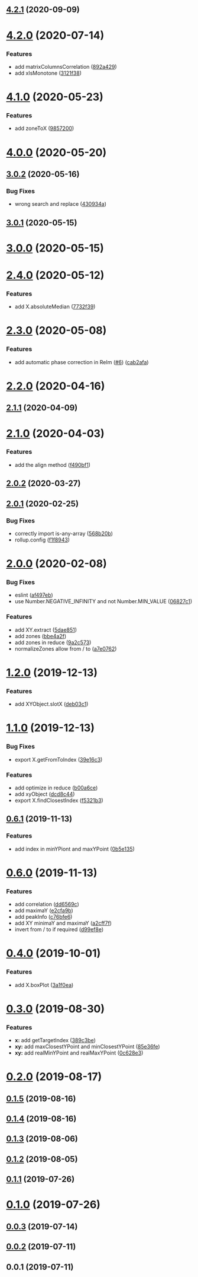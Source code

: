 ## [4.2.1](https://github.com/cheminfo/spectra-processing/compare/v4.2.0...v4.2.1) (2020-09-09)



# [4.2.0](https://github.com/cheminfo/spectra-processing/compare/v4.1.1...v4.2.0) (2020-07-14)


### Features

* add matrixColumnsCorrelation ([892a429](https://github.com/cheminfo/spectra-processing/commit/892a429069ad93d9b0be20ab1dd9126d33c2ba7d))
* add xIsMonotone ([3121f38](https://github.com/cheminfo/spectra-processing/commit/3121f380d4bfc58e3db486c3fd99d4c3a40b7597))



# [4.1.0](https://github.com/cheminfo/spectra-processing/compare/v4.0.0...v4.1.0) (2020-05-23)


### Features

* add zoneToX ([9857200](https://github.com/cheminfo/spectra-processing/commit/9857200226d9e98bbccfc37f7fa2a2fd875c87e4))



# [4.0.0](https://github.com/cheminfo/spectra-processing/compare/v3.0.2...v4.0.0) (2020-05-20)



## [3.0.2](https://github.com/cheminfo/spectra-processing/compare/v3.0.1...v3.0.2) (2020-05-16)


### Bug Fixes

* wrong search and replace ([430934a](https://github.com/cheminfo/spectra-processing/commit/430934a4c99100af13912a97d342cea9ab727225))



## [3.0.1](https://github.com/cheminfo/spectra-processing/compare/v3.0.0...v3.0.1) (2020-05-15)



# [3.0.0](https://github.com/cheminfo/spectra-processing/compare/v2.4.0...v3.0.0) (2020-05-15)



# [2.4.0](https://github.com/cheminfo/spectra-processing/compare/v2.3.0...v2.4.0) (2020-05-12)


### Features

* add X.absoluteMedian ([7732f39](https://github.com/cheminfo/spectra-processing/commit/7732f395aa5085ee17c82ca1912b9e2c0325f89f))



# [2.3.0](https://github.com/cheminfo/spectra-processing/compare/v2.2.0...v2.3.0) (2020-05-08)


### Features

* add automatic phase correction in ReIm ([#6](https://github.com/cheminfo/spectra-processing/issues/6)) ([cab2afa](https://github.com/cheminfo/spectra-processing/commit/cab2afaddb082448247675497df12f5dad08209e))



# [2.2.0](https://github.com/cheminfo/spectra-processing/compare/v2.1.1...v2.2.0) (2020-04-16)



## [2.1.1](https://github.com/cheminfo/spectra-processing/compare/v2.1.0...v2.1.1) (2020-04-09)



# [2.1.0](https://github.com/cheminfo/spectra-processing/compare/v2.0.2...v2.1.0) (2020-04-03)


### Features

* add the align method ([f490bf1](https://github.com/cheminfo/spectra-processing/commit/f490bf1c282a99e90725ee78bf20570c57f826b2))



## [2.0.2](https://github.com/cheminfo/spectra-processing/compare/v2.0.1...v2.0.2) (2020-03-27)



## [2.0.1](https://github.com/cheminfo/spectra-processing/compare/v2.0.0...v2.0.1) (2020-02-25)


### Bug Fixes

* correctly import is-any-array ([568b20b](https://github.com/cheminfo/spectra-processing/commit/568b20baaad30d9198ea005c9ea7484c88d9467b))
* rollup.config ([f1f8943](https://github.com/cheminfo/spectra-processing/commit/f1f894320ad55727f84ad848ed37a8f4091b77fd))



# [2.0.0](https://github.com/cheminfo/spectra-processing/compare/v1.3.1...v2.0.0) (2020-02-08)


### Bug Fixes

* eslint ([af497eb](https://github.com/cheminfo/spectra-processing/commit/af497eb5fd8e20e2b9111a174b8259894f240617))
* use Number.NEGATIVE_INFINITY and not Number.MIN_VALUE ([06827c1](https://github.com/cheminfo/spectra-processing/commit/06827c1b58f4fa75263e05a839c798130b430474))


### Features

* add XY.extract ([5dae851](https://github.com/cheminfo/spectra-processing/commit/5dae851b16653b97b072a7da5a871f9a0e8eb4c1))
* add zones ([bbe4a2f](https://github.com/cheminfo/spectra-processing/commit/bbe4a2f473d758fc4dc001d318a01e162a4b40ea))
* add zones in reduce ([9a2c573](https://github.com/cheminfo/spectra-processing/commit/9a2c573b5b3f7f10399e443b2cf9d2da442922c2))
* normalizeZones allow from / to ([a7e0762](https://github.com/cheminfo/spectra-processing/commit/a7e0762731a6919dbe56009a5590e6e9d5049645))



# [1.2.0](https://github.com/cheminfo/spectra-processing/compare/v1.1.0...v1.2.0) (2019-12-13)


### Features

* add XYObject.slotX ([deb03c1](https://github.com/cheminfo/spectra-processing/commit/deb03c1e8099342b0358c2231531de2f290967ce))



# [1.1.0](https://github.com/cheminfo/spectra-processing/compare/v0.6.1...v1.1.0) (2019-12-13)


### Bug Fixes

* export X.getFromToIndex ([39e16c3](https://github.com/cheminfo/spectra-processing/commit/39e16c346031524676b2ef76f94df96ffd2c601a))


### Features

* add optimize in reduce ([b00a6ce](https://github.com/cheminfo/spectra-processing/commit/b00a6cea4d6f263b431f319b405d52bf37ac02df))
* add xyObject ([dcd8c44](https://github.com/cheminfo/spectra-processing/commit/dcd8c445a2909300204e5b1b61d6fcdc6ab0e876))
* export X.findClosestIndex ([f5321b3](https://github.com/cheminfo/spectra-processing/commit/f5321b30652003eb97ac72d38cbaf4d9814ce168))



## [0.6.1](https://github.com/cheminfo/spectra-processing/compare/v0.6.0...v0.6.1) (2019-11-13)


### Features

* add index in minYPiont and maxYPoint ([0b5e135](https://github.com/cheminfo/spectra-processing/commit/0b5e1350229d259489ff652acd0176168d664b90))



# [0.6.0](https://github.com/cheminfo/spectra-processing/compare/v0.4.0...v0.6.0) (2019-11-13)


### Features

* add correlation ([dd6569c](https://github.com/cheminfo/spectra-processing/commit/dd6569c973efc17d437b31f338219c3ecb1da0f8))
* add maximaY ([e2cfa9b](https://github.com/cheminfo/spectra-processing/commit/e2cfa9b9c05f1a62975a322613b15d032f09a481))
* add peakInfo ([c76bfe6](https://github.com/cheminfo/spectra-processing/commit/c76bfe6a526e26cc0231d0eddcf378a65b7c9c7e))
* add XY minimaY and maximaY ([a2cff7f](https://github.com/cheminfo/spectra-processing/commit/a2cff7f30e42e33e38c658758c78eb87d4fdcaf7))
* invert from / to if required ([d99ef8e](https://github.com/cheminfo/spectra-processing/commit/d99ef8e0dbc044eae46ee302007d8d497e0589c9))



# [0.4.0](https://github.com/cheminfo/spectra-processing/compare/v0.3.0...v0.4.0) (2019-10-01)


### Features

* add X.boxPlot ([3a1f0ea](https://github.com/cheminfo/spectra-processing/commit/3a1f0ea))



# [0.3.0](https://github.com/cheminfo/spectra-processing/compare/v0.2.0...v0.3.0) (2019-08-30)


### Features

* **x:** add getTargetIndex ([389c3be](https://github.com/cheminfo/spectra-processing/commit/389c3be))
* **xy:** add maxClosestYPoint and minClosestYPoint ([85e36fe](https://github.com/cheminfo/spectra-processing/commit/85e36fe))
* **xy:** add realMinYPoint and realMaxYPoint ([0c628e3](https://github.com/cheminfo/spectra-processing/commit/0c628e3))



# [0.2.0](https://github.com/cheminfo/spectra-processing/compare/v0.1.5...v0.2.0) (2019-08-17)



## [0.1.5](https://github.com/cheminfo/spectra-processing/compare/v0.1.4...v0.1.5) (2019-08-16)



## [0.1.4](https://github.com/cheminfo/spectra-processing/compare/v0.1.3...v0.1.4) (2019-08-16)



## [0.1.3](https://github.com/cheminfo/spectra-processing/compare/v0.1.2...v0.1.3) (2019-08-06)



## [0.1.2](https://github.com/cheminfo/spectra-processing/compare/v0.1.1...v0.1.2) (2019-08-05)



## [0.1.1](https://github.com/cheminfo/spectra-processing/compare/v0.1.0...v0.1.1) (2019-07-26)



# [0.1.0](https://github.com/cheminfo/spectra-processing/compare/v0.0.3...v0.1.0) (2019-07-26)



## [0.0.3](https://github.com/cheminfo/spectra-processing/compare/v0.0.2...v0.0.3) (2019-07-14)



## [0.0.2](https://github.com/cheminfo/spectra-processing/compare/v0.0.1...v0.0.2) (2019-07-11)



## 0.0.1 (2019-07-11)




